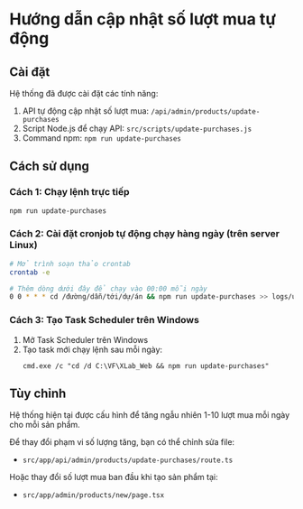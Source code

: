 # Hướng dẫn cập nhật số lượt mua tự động

## Cài đặt

Hệ thống đã được cài đặt các tính năng:

1. API tự động cập nhật số lượt mua: `/api/admin/products/update-purchases`
2. Script Node.js để chạy API: `src/scripts/update-purchases.js`
3. Command npm: `npm run update-purchases`

## Cách sử dụng

### Cách 1: Chạy lệnh trực tiếp

```bash
npm run update-purchases
```

### Cách 2: Cài đặt cronjob tự động chạy hàng ngày (trên server Linux)

```bash
# Mở trình soạn thảo crontab
crontab -e

# Thêm dòng dưới đây để chạy vào 00:00 mỗi ngày
0 0 * * * cd /đường/dẫn/tới/dự/án && npm run update-purchases >> logs/update-purchases.log 2>&1
```

### Cách 3: Tạo Task Scheduler trên Windows

1. Mở Task Scheduler trên Windows
2. Tạo task mới chạy lệnh sau mỗi ngày:
   ```
   cmd.exe /c "cd /d C:\VF\XLab_Web && npm run update-purchases"
   ```

## Tùy chỉnh

Hệ thống hiện tại được cấu hình để tăng ngẫu nhiên 1-10 lượt mua mỗi ngày cho mỗi sản phẩm.

Để thay đổi phạm vi số lượng tăng, bạn có thể chỉnh sửa file:
- `src/app/api/admin/products/update-purchases/route.ts`

Hoặc thay đổi số lượt mua ban đầu khi tạo sản phẩm tại:
- `src/app/admin/products/new/page.tsx` 